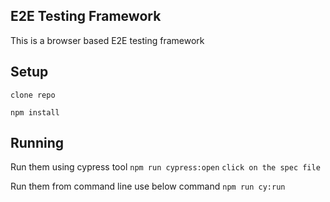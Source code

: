 ## E2E Testing Framework 

This is a browser based E2E testing framework 

## Setup


`clone repo`

`npm install`

## Running

Run them using cypress tool
`npm run cypress:open`
`click on the spec file`

Run them from command line use below command
`npm run cy:run`







